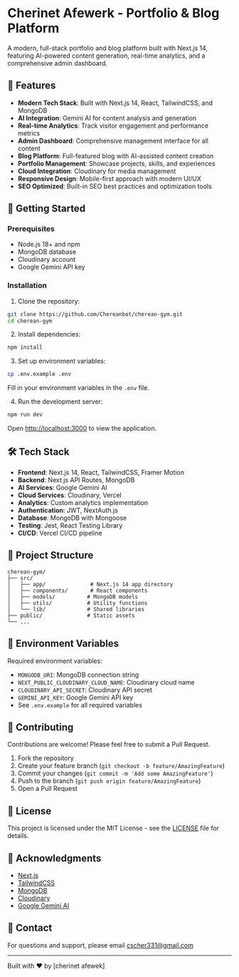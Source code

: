 # Cherinet Afewerk - Portfolio & Blog Platform

A modern, full-stack portfolio and blog platform built with Next.js 14, featuring AI-powered content generation, real-time analytics, and a comprehensive admin dashboard.

## 🌟 Features

- **Modern Tech Stack**: Built with Next.js 14, React, TailwindCSS, and MongoDB
- **AI Integration**: Gemini AI for content analysis and generation
- **Real-time Analytics**: Track visitor engagement and performance metrics
- **Admin Dashboard**: Comprehensive management interface for all content
- **Blog Platform**: Full-featured blog with AI-assisted content creation
- **Portfolio Management**: Showcase projects, skills, and experiences
- **Cloud Integration**: Cloudinary for media management
- **Responsive Design**: Mobile-first approach with modern UI/UX
- **SEO Optimized**: Built-in SEO best practices and optimization tools

## 🚀 Getting Started

### Prerequisites

- Node.js 18+ and npm
- MongoDB database
- Cloudinary account
- Google Gemini API key

### Installation

1. Clone the repository:
```bash
git clone https://github.com/Chereanbot/cherean-gym.git
cd cherean-gym
```

2. Install dependencies:
```bash
npm install
```

3. Set up environment variables:
```bash
cp .env.example .env
```
Fill in your environment variables in the `.env` file.

4. Run the development server:
```bash
npm run dev
```

Open [http://localhost:3000](http://localhost:3000) to view the application.

## 🛠️ Tech Stack

- **Frontend**: Next.js 14, React, TailwindCSS, Framer Motion
- **Backend**: Next.js API Routes, MongoDB
- **AI Services**: Google Gemini AI
- **Cloud Services**: Cloudinary, Vercel
- **Analytics**: Custom analytics implementation
- **Authentication**: JWT, NextAuth.js
- **Database**: MongoDB with Mongoose
- **Testing**: Jest, React Testing Library
- **CI/CD**: Vercel CI/CD pipeline

## 📁 Project Structure

```
cherean-gym/
├── src/
│   ├── app/              # Next.js 14 app directory
│   ├── components/       # React components
│   ├── models/          # MongoDB models
│   ├── utils/           # Utility functions
│   └── lib/             # Shared libraries
├── public/              # Static assets
└── ...
```

## 🔑 Environment Variables

Required environment variables:

- `MONGODB_URI`: MongoDB connection string
- `NEXT_PUBLIC_CLOUDINARY_CLOUD_NAME`: Cloudinary cloud name
- `CLOUDINARY_API_SECRET`: Cloudinary API secret
- `GEMINI_API_KEY`: Google Gemini API key
- See `.env.example` for all required variables

## 🤝 Contributing

Contributions are welcome! Please feel free to submit a Pull Request.

1. Fork the repository
2. Create your feature branch (`git checkout -b feature/AmazingFeature`)
3. Commit your changes (`git commit -m 'Add some AmazingFeature'`)
4. Push to the branch (`git push origin feature/AmazingFeature`)
5. Open a Pull Request

## 📝 License

This project is licensed under the MIT License - see the [LICENSE](LICENSE) file for details.

## 🙏 Acknowledgments

- [Next.js](https://nextjs.org/)
- [TailwindCSS](https://tailwindcss.com/)
- [MongoDB](https://www.mongodb.com/)
- [Cloudinary](https://cloudinary.com/)
- [Google Gemini AI](https://deepmind.google/technologies/gemini/)

## 📧 Contact

For questions and support, please email [cscher331@gmail.com](mailto:cscher331@gmail.com)

---
Built with ❤️ by [cherinet afewek]
